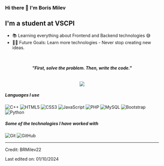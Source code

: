 ### Hi there 👋 I'm Boris Milev

## I'm a student at VSCPI

- 📚 Learning everything about Frontend and Backend technologies 😅
- 💪🏼 Future Goals: Learn more technologies - Never stop creating new ideas.
<br>
<p>
  <h4 align="center"><b><i>"First, solve the problem. Then, write the code."</i></b></h4>
</p>

<br>

<div align="center">
  <div style="align: center"> 
      <img src = "https://github-readme-stats.vercel.app/api?username=brmilev22&theme=swift"/>
  </div>
</div>

##### Languages I use

![C++](https://img.shields.io/badge/c++-%2300599C.svg?style=for-the-badge&logo=c%2B%2B&logoColor=white)
![HTML5](https://img.shields.io/badge/html5-%23E34F26.svg?style=for-the-badge&logo=html5&logoColor=white)
![CSS3](https://img.shields.io/badge/css3-%231572B6.svg?style=for-the-badge&logo=css3&logoColor=white)
![JavaScript](https://img.shields.io/badge/javascript-%23323330.svg?style=for-the-badge&logo=javascript&logoColor=%23F7DF1E)
![PHP](https://img.shields.io/badge/php-%23777BB4.svg?style=for-the-badge&logo=php&logoColor=white)
![MySQL](https://img.shields.io/badge/mysql-%2300f.svg?style=for-the-badge&logo=mysql&logoColor=white)
![Bootstrap](https://img.shields.io/badge/bootstrap-%238511FA.svg?style=for-the-badge&logo=bootstrap&logoColor=white)
![Python](https://img.shields.io/badge/python-3670A0?style=for-the-badge&logo=python&logoColor=ffdd54)

##### Some of the technologies I have worked with

![Git](https://img.shields.io/badge/git-%23F05033.svg?style=for-the-badge&logo=git&logoColor=white)
![GitHub](https://img.shields.io/badge/github-%23121011.svg?style=for-the-badge&logo=github&logoColor=white)
<br/>

---

Credit: BRMilev22

Last edited on: 01/10/2024
